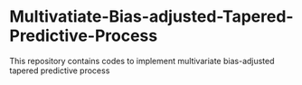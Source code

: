# Multivatiate-Bias-adjusted-Tapered-Predictive-Process
This repository contains codes to implement multivariate bias-adjusted tapered predictive process
